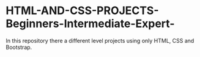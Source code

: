 # HTML-AND-CSS-PROJECTS-Beginners-Intermediate-Expert-
In this repository there a different level projects using only HTML, CSS and Bootstrap.
